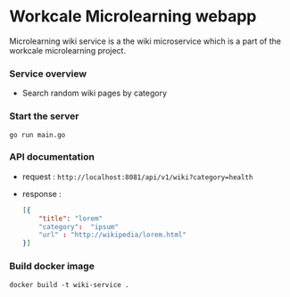 # Workcale Microlearning webapp

Microlearning wiki service is a the wiki microservice which is a part of the workcale microlearning project.

### Service overview

- Search random wiki pages by category


### Start the server

`go run main.go`

### API documentation

- request : `http://localhost:8081/api/v1/wiki?category=health`
- response :

    ```json
    [{
        "title": "lorem"
        "category":  "ipsum"
        "url" : "http://wikipedia/lorem.html"
    }]
    ```

### Build docker image 

`docker build -t wiki-service .`
